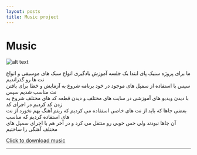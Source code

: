 ```yaml
---
layout: posts
title: Music project
---
```


# Music

![alt text]({{pooria159.github.io}}\assets\images\music.jpg)

ما برای پروژه سنیک پای ابتدا یک جلسه آموزش یادگیری انواع سبک های موسیقی و انواع نت ها رو گذراندیم <br>
سپس با استفاده از سمپل های موجود در خود برنامه شروع به آزمایش و خطا برای یافتن نت مناسب شدیم سپس <br>
با دیدن ویدیو های آموزشی در سایت های مختلف و دیدن  قطعه کد های مختلف شروع به زدن کد کردیم در اجرای کد <br>
بعضی جاها که باید از نت های خاصی استفاده می کردیم که ریتم آهنگ بهم نخورد از نت های استفاده کردیم که مناسب <br>
آن جاها نبودند ولی حس خوبی رو منتقل می کرد و در آخر هم با اجرای سمپل های مختلف آهنگی را ساختیم<br>


[Click to download music](http://pooria159.github.io/assets/music/music.mp3)



---

